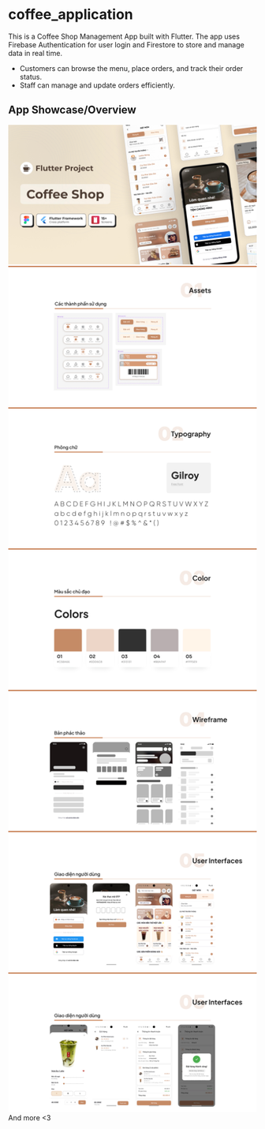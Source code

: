 # coffee_application

This is a Coffee Shop Management App built with Flutter. The app uses Firebase Authentication for user login and Firestore to store and manage data in real time.
- Customers can browse the menu, place orders, and track their order status.
- Staff can manage and update orders efficiently.

## App Showcase/Overview
![Cover](Showcase/Cover.jpg)
![Asset](Showcase/Asset.jpg)
![Typography](Showcase/Typography.jpg)
![Color](Showcase/Color.jpg)
![Wireframe](Showcase/Wireframe.jpg)
![UI](Showcase/UI.jpg)
![UI 1](Showcase/UI-1.jpg)
And more <3
